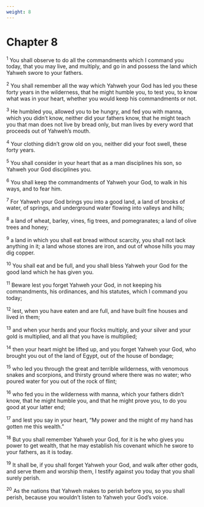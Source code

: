 ```yaml
---
weight: 8
---
```


# Chapter 8

<sup>1</sup> You shall observe to do all the commandments which I command you today, that you may live, and multiply, and go in and possess the land which Yahweh swore to your fathers. 

<sup>2</sup> You shall remember all the way which Yahweh your God has led you these forty years in the wilderness, that he might humble you, to test you, to know what was in your heart, whether you would keep his commandments or not. 

<sup>3</sup> He humbled you, allowed you to be hungry, and fed you with manna, which you didn’t know, neither did your fathers know, that he might teach you that man does not live by bread only, but man lives by every word that proceeds out of Yahweh’s mouth. 

<sup>4</sup> Your clothing didn’t grow old on you, neither did your foot swell, these forty years. 

<sup>5</sup> You shall consider in your heart that as a man disciplines his son, so Yahweh your God disciplines you. 

<sup>6</sup> You shall keep the commandments of Yahweh your God, to walk in his ways, and to fear him. 

<sup>7</sup> For Yahweh your God brings you into a good land, a land of brooks of water, of springs, and underground water flowing into valleys and hills; 

<sup>8</sup> a land of wheat, barley, vines, fig trees, and pomegranates; a land of olive trees and honey; 

<sup>9</sup> a land in which you shall eat bread without scarcity, you shall not lack anything in it; a land whose stones are iron, and out of whose hills you may dig copper. 

<sup>10</sup> You shall eat and be full, and you shall bless Yahweh your God for the good land which he has given you. 

<sup>11</sup> Beware lest you forget Yahweh your God, in not keeping his commandments, his ordinances, and his statutes, which I command you today; 

<sup>12</sup> lest, when you have eaten and are full, and have built fine houses and lived in them; 

<sup>13</sup> and when your herds and your flocks multiply, and your silver and your gold is multiplied, and all that you have is multiplied; 

<sup>14</sup> then your heart might be lifted up, and you forget Yahweh your God, who brought you out of the land of Egypt, out of the house of bondage; 

<sup>15</sup> who led you through the great and terrible wilderness, with venomous snakes and scorpions, and thirsty ground where there was no water; who poured water for you out of the rock of flint; 

<sup>16</sup> who fed you in the wilderness with manna, which your fathers didn’t know, that he might humble you, and that he might prove you, to do you good at your latter end; 

<sup>17</sup> and lest you say in your heart, “My power and the might of my hand has gotten me this wealth.” 

<sup>18</sup> But you shall remember Yahweh your God, for it is he who gives you power to get wealth, that he may establish his covenant which he swore to your fathers, as it is today. 

<sup>19</sup> It shall be, if you shall forget Yahweh your God, and walk after other gods, and serve them and worship them, I testify against you today that you shall surely perish. 

<sup>20</sup> As the nations that Yahweh makes to perish before you, so you shall perish, because you wouldn’t listen to Yahweh your God’s voice. 


